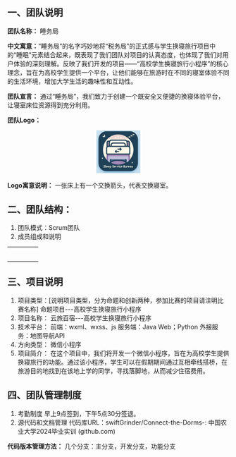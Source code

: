 ## 一、团队说明

**团队名称：** 睡务局

**中文寓意：**“睡务局”的名字巧妙地将“税务局”的正式感与学生换寝旅行项目中的“睡眠”元素结合起来，既表现了我们团队对项目的认真态度，也体现了我们对用户体验的深刻理解。反映了我们开发的项目——“高校学生换寝旅行小程序”的核心理念，旨在为高校学生提供一个平台，让他们能够在旅游时在不同的寝室体验不同的生活环境，增加大学生活的趣味性和互动性。

**团队宣言：** 通过“睡务局”，我们致力于创建一个既安全又便捷的换寝体验平台，让寝室床位资源得到充分利用。

**团队Logo：**

<div align="center">
	<img src="../../assets/TeamLogo.png" alt="Editor" width="100">
</div>

**Logo寓意说明：** 一张床上有一个交换箭头，代表交换寝室。

## 二、团队结构：

1. 团队模式：Scrum团队
2. 成员组成和说明

|     |     |     |     |     |
| :-: | :-: | :-: | :-: | :-: |
|     |     |     |     |     |
|     |     |     |     |     |
|     |     |     |     |     |
|     |     |     |     |     |
|     |     |     |     |     |
|     |     |     |     |     |

## 三、项目说明

1. 项目类型：[说明项目类型，分为命题和创新两种，参加比赛的项目请注明比赛名称]
命题项目---高校学生换寝旅行小程序
2. 项目名称：
  云旅百宿---高校学生换寝旅行小程序
3. 技术平台：
  前端：wxml、wxss、js
  服务端：Java Web；Python
  外接服务：地图导航API
4. 方向类型：
微信小程序
5. 项目简介：
在这个项目中，我们将开发一个微信小程序，旨在为高校学生提供换寝旅行的功能。通过该小程序，学生可以在假期期间通过互相牵线搭桥，在旅游目的地找到在该地上学的同学，寻找落脚地，从而减少住宿费用。

## 四、团队管理制度

1. 考勤制度
早上9点签到，下午5点30分签退。
2. 源代码和文档管理
代码库URL：swiftGrinder/Connect-the-Dorms-: 中国农业大学2024毕业实训 (github.com)

**代码版本管理方法：**
几个分支：主分支，开发分支，功能分支
